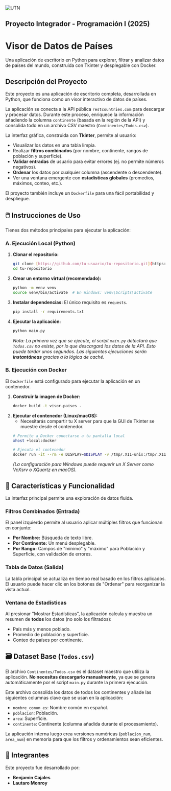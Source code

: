 ![UTN](https://upload.wikimedia.org/wikipedia/commons/6/67/UTN_logo.jpg)

**Proyecto Integrador - Programación I (2025)**
-------
# Visor de Datos de Países

Una aplicación de escritorio en Python para explorar, filtrar y analizar datos de países del mundo, construida con Tkinter y desplegable con Docker.

## Descripción del Proyecto

Este proyecto es una aplicación de escritorio completa, desarrollada en Python, que funciona como un visor interactivo de datos de países.

La aplicación se conecta a la API pública `restcountries.com` para descargar y procesar datos. Durante este proceso, enriquece la información añadiendo la columna `continente` (basada en la región de la API) y consolida todo en un archivo CSV maestro (`Continentes/Todos.csv`).

La interfaz gráfica, construida con **Tkinter**, permite al usuario:
* Visualizar los datos en una tabla limpia.
* Realizar **filtros combinados** (por nombre, continente, rangos de población y superficie).
* **Validar entradas** de usuario para evitar errores (ej. no permite números negativos).
* **Ordenar** los datos por cualquier columna (ascendente o descendente).
* Ver una ventana emergente con **estadísticas globales** (promedios, máximos, conteo, etc.).

El proyecto también incluye un `Dockerfile` para una fácil portabilidad y despliegue.

## 🖱️ Instrucciones de Uso

Tienes dos métodos principales para ejecutar la aplicación:

### A. Ejecución Local (Python)

1.  **Clonar el repositorio:**
    ```bash
    git clone [https://github.com/tu-usuario/tu-repositorio.git](https://github.com/tu-usuario/tu-repositorio.git)
    cd tu-repositorio
    ```
2.  **Crear un entorno virtual (recomendado):**
    ```bash
    python -m venv venv
    source venv/bin/activate  # En Windows: venv\Scripts\activate
    ```
3.  **Instalar dependencias:**
    El único requisito es `requests`.
    ```bash
    pip install -r requirements.txt
    ```
4.  **Ejecutar la aplicación:**
    ```bash
    python main.py
    ```
    *Nota: La primera vez que se ejecute, el script `main.py` detectará que `Todos.csv` no existe, por lo que descargará los datos de la API. Esto puede tardar unos segundos. Las siguientes ejecuciones serán **instantáneas** gracias a la lógica de caché.*

### B. Ejecución con Docker

El `Dockerfile` está configurado para ejecutar la aplicación en un contenedor.

1.  **Construir la imagen de Docker:**
    ```bash
    docker build -t visor-paises .
    ```
2.  **Ejecutar el contenedor (Linux/macOS):**
    * Necesitarás compartir tu X server para que la GUI de Tkinter se muestre desde el contenedor.
    ```bash
    # Permite a Docker conectarse a tu pantalla local
    xhost +local:docker
    
    # Ejecuta el contenedor
    docker run -it --rm -e DISPLAY=$DISPLAY -v /tmp/.X11-unix:/tmp/.X11-unix visor-paises
    ```
    *(La configuración para Windows puede requerir un X Server como VcXsrv o XQuartz en macOS).*

## 📸 Características y Funcionalidad

La interfaz principal permite una exploración de datos fluida.

### Filtros Combinados (Entrada)
El panel izquierdo permite al usuario aplicar múltiples filtros que funcionan en conjunto:
* **Por Nombre:** Búsqueda de texto libre.
* **Por Continente:** Un menú desplegable.
* **Por Rango:** Campos de "mínimo" y "máximo" para Población y Superficie, con validación de errores.



### Tabla de Datos (Salida)
La tabla principal se actualiza en tiempo real basado en los filtros aplicados. El usuario puede hacer clic en los botones de "Ordenar" para reorganizar la vista actual.

### Ventana de Estadísticas
Al presionar "Mostrar Estadísticas", la aplicación calcula y muestra un resumen de **todos** los datos (no solo los filtrados):
* País más y menos poblado.
* Promedio de población y superficie.
* Conteo de países por continente.


## 🗃️ Dataset Base (`Todos.csv`)

El archivo `Continentes/Todos.csv` es el dataset maestro que utiliza la aplicación. **No necesitas descargarlo manualmente**, ya que se genera automáticamente por el script `main.py` durante la primera ejecución.

Este archivo consolida los datos de todos los continentes y añade las siguientes columnas clave que se usan en la aplicación:
* `nombre_comun_es`: Nombre común en español.
* `poblacion`: Población.
* `area`: Superficie.
* `continente`: Continente (columna añadida durante el procesamiento).

La aplicación interna luego crea versiones numéricas (`poblacion_num`, `area_num`) en memoria para que los filtros y ordenamientos sean eficientes.

## 👥 Integrantes

Este proyecto fue desarrollado por:

* **Benjamin Cajales**
* **Lautaro Monroy** 
